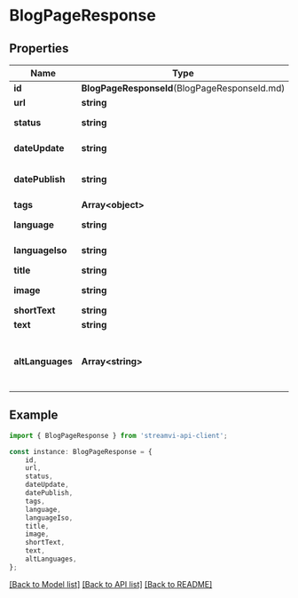 # BlogPageResponse


## Properties

Name | Type | Description | Notes
------------ | ------------- | ------------- | -------------
**id** | **BlogPageResponseId**(BlogPageResponseId.md) |  | [default to undefined]
**url** | **string** | Url of page | [default to undefined]
**status** | **string** | Page status | [default to StatusEnum_Backlog]
**dateUpdate** | **string** | Date of last update | [default to undefined]
**datePublish** | **string** | Date of publish for sort | [default to undefined]
**tags** | **Array&lt;object&gt;** | Tags | [default to undefined]
**language** | **string** | Language for indexing | [default to LanguageEnum_Russian]
**languageIso** | **string** | Language ISO | [default to 'russian']
**title** | **string** | Subject | [default to undefined]
**image** | **string** | Url of main image | [default to undefined]
**shortText** | **string** | Short text | [default to undefined]
**text** | **string** | Text | [default to undefined]
**altLanguages** | **Array&lt;string&gt;** | Alternative language (Array of Language ISO) | [default to undefined]

## Example

```typescript
import { BlogPageResponse } from 'streamvi-api-client';

const instance: BlogPageResponse = {
    id,
    url,
    status,
    dateUpdate,
    datePublish,
    tags,
    language,
    languageIso,
    title,
    image,
    shortText,
    text,
    altLanguages,
};
```

[[Back to Model list]](../README.md#documentation-for-models) [[Back to API list]](../README.md#documentation-for-api-endpoints) [[Back to README]](../README.md)
